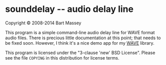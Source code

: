 # sounddelay -- audio delay line
Copyright &copy; 2008-2014 Bart Massey

This program is a simple command-line audio delay line for
WAVE format audio files.  There is precious little
documentation at this point; that needs to be fixed soon.
However, I think it's a nice demo app for my
[WAVE](http://github.com/BartMassey/WAVE) library.

This program is licensed under the "3-clause 'new' BSD
License". Please see the file `COPYING` in this distribution
for license terms.


